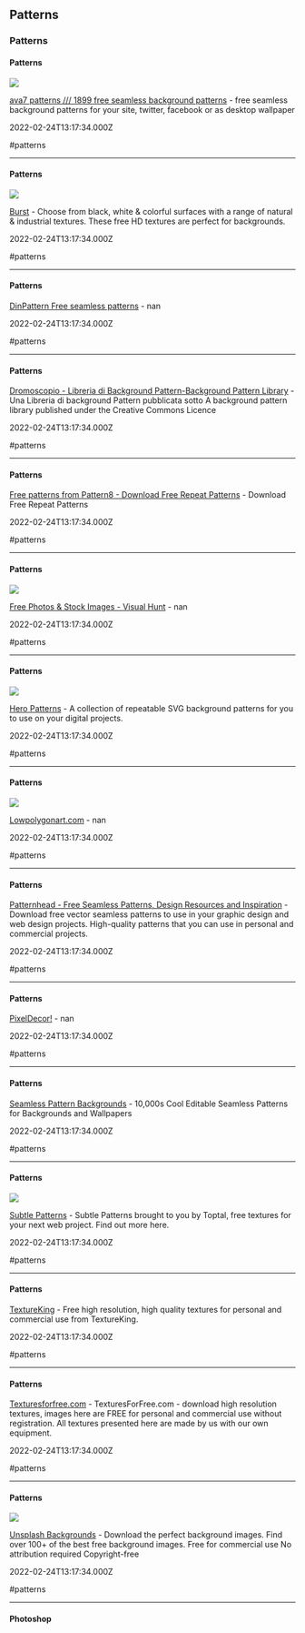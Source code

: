 ## Patterns
### Patterns

#### Patterns

![](https://ava7patterns.com/thumb.png)

[ava7 patterns /// 1899 free seamless background patterns](https://ava7patterns.com) - free seamless background patterns for your site, twitter, facebook or as desktop wallpaper

2022-02-24T13:17:34.000Z

#patterns

---

#### Patterns

![](https://burst.shopifycdn.com/photos/coffee-beans-from-above.jpg?width=1200&format=pjpg&exif=0&iptc=0)

[Burst](https://burst.shopify.com/textures) - Choose from black, white & colorful surfaces with a range of natural & industrial textures. These free HD textures are perfect for backgrounds.

2022-02-24T13:17:34.000Z

#patterns

---

#### Patterns

[DinPattern Free seamless patterns](https://www.dinpattern.com) - nan

2022-02-24T13:17:34.000Z

#patterns

---

#### Patterns

[Dromoscopio - Libreria di Background Pattern-Background Pattern Library](https://www.noqta.it/dromoscopio) - Una Libreria di background Pattern pubblicata sotto A background pattern library published under the Creative Commons Licence

2022-02-24T13:17:34.000Z

#patterns

---

#### Patterns

[Free patterns from Pattern8 - Download Free Repeat Patterns](https://pattern8.com) - Download Free Repeat Patterns

2022-02-24T13:17:34.000Z

#patterns

---

#### Patterns

![](https://visualhunt.com/img/Visual-Hunt-Share.jpg)

[Free Photos & Stock Images - Visual Hunt](https://visualhunt.com/search/instant?q=pattern) - nan

2022-02-24T13:17:34.000Z

#patterns

---

#### Patterns

![](http://www.heropatterns.com/img/twitter-preview.png)

[Hero Patterns](https://www.heropatterns.com) - A collection of repeatable SVG background patterns for you to use on your digital projects.

2022-02-24T13:17:34.000Z

#patterns

---

#### Patterns

![](https://public-files.gumroad.com/9968eniqei5jf0gmsh3kocgrmw5k)

[Lowpolygonart.com](https://www.lowpolygonart.com) - nan

2022-02-24T13:17:34.000Z

#patterns

---

#### Patterns

[Patternhead - Free Seamless Patterns, Design Resources and Inspiration](https://www.patternhead.com) - Download free vector seamless patterns to use in your graphic design and web design projects. High-quality patterns that you can use in personal and commercial projects.

2022-02-24T13:17:34.000Z

#patterns

---

#### Patterns

[PixelDecor!](https://www.pixeldecor.com/patterns.shtml) - nan

2022-02-24T13:17:34.000Z

#patterns

---

#### Patterns

[Seamless Pattern Backgrounds](https://www.patterncooler.com) - 10,000s Cool Editable Seamless Patterns for Backgrounds and Wallpapers

2022-02-24T13:17:34.000Z

#patterns

---

#### Patterns

![](https://www.toptal.com/assets/images/subtle-patterns-toptal-og-image.png)

[Subtle Patterns](https://www.toptal.com/designers/subtlepatterns) - Subtle Patterns brought to you by Toptal, free textures for your next web project. Find out more here.

2022-02-24T13:17:34.000Z

#patterns

---

#### Patterns

[TextureKing](https://www.textureking.com) - Free high resolution, high quality textures for personal and commercial use from TextureKing.

2022-02-24T13:17:34.000Z

#patterns

---

#### Patterns

[Texturesforfree.com](https://texturesforfree.com) - TexturesForFree.com - download high resolution textures, images here are FREE for personal and commercial use without registration. All textures presented here are made by us with our own equipment.

2022-02-24T13:17:34.000Z

#patterns

---

#### Patterns

![](https://images.unsplash.com/opengraph/1x1.png?auto=format&fit=crop&w=1200&h=630&q=60&mark-w=64&mark-align=top%2Cleft&mark-pad=50&blend-w=1&mark=https%3A%2F%2Fimages.unsplash.com%2Fopengraph%2Flogo.png&blend=https%3A%2F%2Fimages.unsplash.com%2Fphoto-1498036882173-b41c28a8ba34%3Fixlib%3Drb-4.0.3%26q%3D60%26fm%3Djpg%26crop%3Dfaces%252Cedges%26cs%3Dtinysrgb%26w%3D1200%26fit%3Dcrop%26auto%3Dformat%26h%3D630%26mark-w%3D750%26mark-align%3Dmiddle%252Ccenter%26blend-mode%3Dnormal%26blend-alpha%3D10%26mark%3Dhttps%253A%252F%252Fimages.unsplash.com%252Fopengraph%252Fsearch-input.png%253Fauto%253Dformat%2526fit%253Dcrop%2526w%253D750%2526h%253D84%2526q%253D60%2526txt-color%253D000000%2526txt-size%253D40%2526txt-align%253Dmiddle%25252Cleft%2526txt-pad%253D80%2526txt-width%253D660%2526txt-clip%253Dellipsis%2526txt%253DHq%252520background%252520images%26blend%3D000000)

[Unsplash Backgrounds](https://unsplash.com/backgrounds) - Download the perfect background images. Find over 100+ of the best free background images. Free for commercial use  No attribution required  Copyright-free

2022-02-24T13:17:34.000Z

#patterns

---

#### Photoshop
